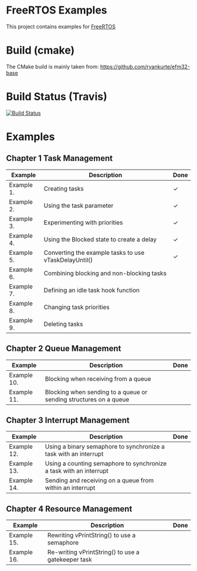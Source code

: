 # FreeRTOS Examples

This project contains examples for
[FreeRTOS](http://www.freertos.org/Documentation/RTOS_book.html)

# Build (cmake)

The CMake build is mainly taken from:
https://github.com/ryankurte/efm32-base


# Build Status (Travis)

[![Build Status](https://travis-ci.org/LukasWoodtli/FreeRtosExamples.svg?branch=master)](https://travis-ci.org/LukasWoodtli/FreeRtosExamples)


# Examples

## Chapter 1 Task Management

| Example    | Description                                           | Done |
|------------|-------------------------------------------------------|------|
| Example 1. | Creating tasks                                        |   ✓  |
| Example 2. | Using the task parameter                              |   ✓  |
| Example 3. | Experimenting with priorities                         |   ✓  |
| Example 4. | Using the Blocked state to create a delay             |   ✓  |
| Example 5. | Converting the example tasks to use vTaskDelayUntil() |   ✓  |
| Example 6. | Combining blocking and non-blocking tasks             |      |
| Example 7. | Defining an idle task hook function                   |      |
| Example 8. | Changing task priorities                              |      |
| Example 9. | Deleting tasks                                        |      |


## Chapter 2 Queue Management

| Example     | Description                                                       | Done |
|-------------|-------------------------------------------------------------------|------|
| Example 10. | Blocking when receiving from a queue                              |      |
| Example 11. | Blocking when sending to a queue or sending structures on a queue |      |


## Chapter 3 Interrupt Management

| Example     | Description                                                        | Done |
|-------------|--------------------------------------------------------------------|------|
| Example 12. | Using a binary semaphore to synchronize a task with an interrupt   |      |
| Example 13. | Using a counting semaphore to synchronize a task with an interrupt |      |
| Example 14. | Sending and receiving on a queue from within an interrupt          |      |


## Chapter 4 Resource Management

| Example     | Description                                           | Done |
|-------------|-------------------------------------------------------|------|
| Example 15. | Rewriting vPrintString() to use a semaphore           |      |
| Example 16. | Re-writing vPrintString() to use a gatekeeper task    |      |
